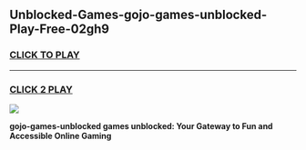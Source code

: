 
## Unblocked-Games-gojo-games-unblocked-Play-Free-02gh9
<h3>
<a href="https://premium76.site?title=gojo-games-unblocked&ref=20A">CLICK TO PLAY</a></h3>
<hr>

<h3>
<a href="https://premium76.site?title=gojo-games-unblocked&ref=20A">CLICK 2 PLAY</a>
  
</h3>

<a href="https://premium76.site?title=gojo-games-unblocked&ref=20A"><img src="https://clearcache.store/games.png"></a>


**gojo-games-unblocked games unblocked: Your Gateway to Fun and Accessible Online Gaming**
